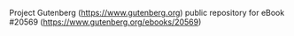 Project Gutenberg (https://www.gutenberg.org) public repository for eBook #20569 (https://www.gutenberg.org/ebooks/20569)
